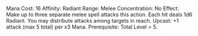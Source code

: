 Mana Cost: 16
Affinity: Radiant
Range: Melee
Concentration: No
Effect: Make up to three separate melee spell attacks this action. Each hit deals 1d6 Radiant. You may distribute attacks among targets in reach.
Upcast: +1 attack (max 5 total) per x3 Mana.
Prerequisite: Total Level > 5.